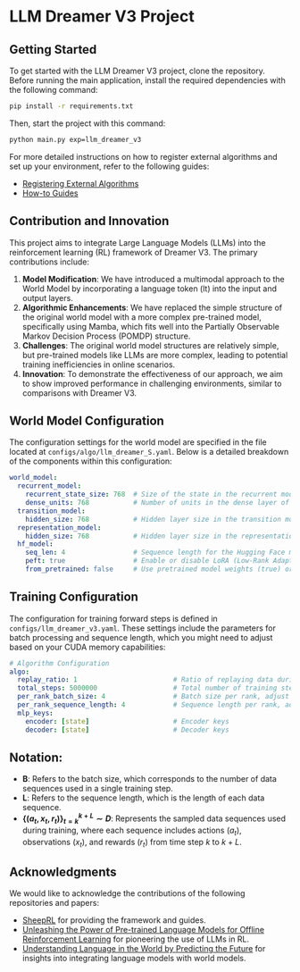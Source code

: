 # LLM Dreamer V3 Project

## Getting Started

To get started with the LLM Dreamer V3 project, clone the repository. Before running the main application, install the required dependencies with the following command:

```bash
pip install -r requirements.txt
```

Then, start the project with this command:

```bash
python main.py exp=llm_dreamer_v3
```

For more detailed instructions on how to register external algorithms and set up your environment, refer to the following guides:

- [Registering External Algorithms](https://github.com/Eclectic-Sheep/sheeprl/blob/main/howto/register_external_algorithm.md)
- [How-to Guides](https://github.com/Eclectic-Sheep/sheeprl/tree/main/howto)

## Contribution and Innovation

This project aims to integrate Large Language Models (LLMs) into the reinforcement learning (RL) framework of Dreamer V3. The primary contributions include:


1. **Model Modification**: We have introduced a multimodal approach to the World Model by incorporating a language token (lt) into the input and output layers.
2. **Algorithmic Enhancements**: We have replaced the simple structure of the original world model with a more complex pre-trained model, specifically using Mamba, which fits well into the Partially Observable Markov Decision Process (POMDP) structure.
3. **Challenges**: The original world model structures are relatively simple, but pre-trained models like LLMs are more complex, leading to potential training inefficiencies in online scenarios.
4. **Innovation**: To demonstrate the effectiveness of our approach, we aim to show improved performance in challenging environments, similar to comparisons with Dreamer V3.


## World Model Configuration

The configuration settings for the world model are specified in the file located at `configs/algo/llm_dreamer_S.yaml`. Below is a detailed breakdown of the components within this configuration:

```yaml
world_model:
  recurrent_model:
    recurrent_state_size: 768  # Size of the state in the recurrent model
    dense_units: 768           # Number of units in the dense layer of the recurrent model
  transition_model:
    hidden_size: 768           # Hidden layer size in the transition model
  representation_model:
    hidden_size: 768           # Hidden layer size in the representation model
  hf_model:
    seq_len: 4                 # Sequence length for the Hugging Face model
    peft: true                 # Enable or disable LoRA (Low-Rank Adaptation)
    from_pretrained: false     # Use pretrained model weights (true) or initialize from scratch (false)
```

## Training Configuration

The configuration for training forward steps is defined in `configs/llm_dreamer_v3.yaml`. These settings include the parameters for batch processing and sequence length, which you might need to adjust based on your CUDA memory capabilities:

```yaml
# Algorithm Configuration
algo:
  replay_ratio: 1                        # Ratio of replaying data during training
  total_steps: 5000000                   # Total number of training steps
  per_rank_batch_size: 4                 # Batch size per rank, adjust based on CUDA memory (B shown below)
  per_rank_sequence_length: 4            # Sequence length per rank, adjust based on CUDA memory (L shown below)
  mlp_keys:
    encoder: [state]                     # Encoder keys
    decoder: [state]                     # Decoder keys
```

## Notation:

- **B**: Refers to the batch size, which corresponds to the number of data sequences used in a single training step.
- **L**: Refers to the sequence length, which is the length of each data sequence.
- **$\{(a_{t}, x_{t}, r_{t})\}^{k+L}_{t=k} \sim D$**: Represents the sampled data sequences used during training, where each sequence includes actions ($a_t$), observations ($x_t$), and rewards ($r_t$) from time step $k$ to $k+L$.

<!-- ## License

This project is licensed under the MIT License - see the [LICENSE](LICENSE) file for details. -->

## Acknowledgments

We would like to acknowledge the contributions of the following repositories and papers:

- [SheepRL](https://github.com/Eclectic-Sheep/sheeprl) for providing the framework and guides.
- [Unleashing the Power of Pre-trained Language Models for Offline Reinforcement Learning](https://arxiv.org/abs/2404.01234) for pioneering the use of LLMs in RL.
- [Understanding Language in the World by Predicting the Future](https://arxiv.org/abs/2404.05678) for insights into integrating language models with world models.

